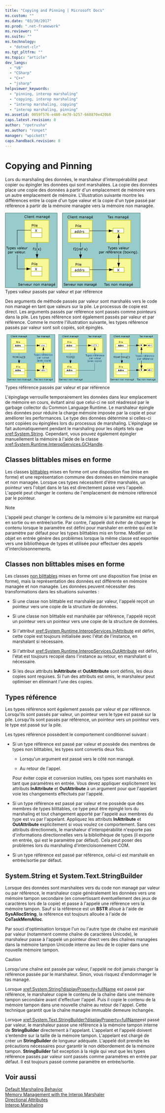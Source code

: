 ```yaml
---
title: "Copying and Pinning | Microsoft Docs"
ms.custom: ""
ms.date: "03/30/2017"
ms.prod: ".net-framework"
ms.reviewer: ""
ms.suite: ""
ms.technology: 
  - "dotnet-clr"
ms.tgt_pltfrm: ""
ms.topic: "article"
dev_langs: 
  - "VB"
  - "CSharp"
  - "C++"
  - "jsharp"
helpviewer_keywords: 
  - "pinning, interop marshaling"
  - "copying, interop marshaling"
  - "interop marshaling, copying"
  - "interop marshaling, pinning"
ms.assetid: 0059f576-e460-4e70-b257-668870e420b8
caps.latest.revision: 8
author: "rpetrusha"
ms.author: "ronpet"
manager: "wpickett"
caps.handback.revision: 8
---
```

# Copying and Pinning
Lors du marshaling des données, le marshaleur d'interopérabilité peut copier ou épingler les données qui sont marshalées.  La copie des données place une copie des données à partir d'un emplacement de mémoire vers un autre emplacement de mémoire.  L'illustration suivante montre les différences entre la copie d'un type valeur et la copie d'un type passé par référence à partir de la mémoire managée vers la mémoire non managée.  
  
 ![Types valeur passés par valeur et par référence](../../../docs/framework/interop/media/interopmarshalcopy.gif "interopmarshalcopy")  
Types valeur passés par valeur et par référence  
  
 Des arguments de méthode passés par valeur sont marshalés vers le code non managé en tant que valeurs sur la pile.  Le processus de copie est direct.  Les arguments passés par référence sont passés comme pointeurs dans la pile.  Les types référence sont également passés par valeur et par référence.  Comme le montre l'illustration suivante, les types référence passés par valeur sont soit copiés, soit épinglés.  
  
 ![COM interop](../../../docs/framework/interop/media/interopmarshalpin.gif "interopmarshalpin")  
Types référence passés par valeur et par référence  
  
 L'épinglage verrouille temporairement les données dans leur emplacement de mémoire en cours, évitant ainsi que celui\-ci ne soit réadressé par le garbage collector du Common Language Runtime.  Le marshaleur épingle des données pour réduire la charge mémoire imposée par la copie et pour améliorer les performances.  Le type des données détermine si celles\-ci sont copiées ou épinglées lors du processus de marshaling.  L'épinglage se fait automatiquement pendant le marshaling pour les objets tels que <xref:System.String>. Cependant, vous pouvez également épingler manuellement la mémoire à l'aide de la classe <xref:System.Runtime.InteropServices.GCHandle>.  
  
## Classes blittables mises en forme  
 Les classes [blittables](../../../docs/framework/interop/blittable-and-non-blittable-types.md) mises en forme ont une disposition fixe \(mise en forme\) et une représentation commune des données en mémoire managée et non managée.  Lorsque ces types nécessitent d'être marshalés, un pointeur vers l'objet dans le tas est directement passé vers l'appelé.  L'appelé peut changer le contenu de l'emplacement de mémoire référencé par le pointeur.  
  
> [!NOTE]
>  L'appelé peut changer le contenu de la mémoire si le paramètre est marqué en sortie ou en entrée\/sortie.  Par contre, l'appelé doit éviter de changer le contenu lorsque le paramètre est défini pour marshaler en entrée qui est le paramètre par défaut pour les types blittables mis en forme.  Modifier un objet en entrée génère des problèmes lorsque la même classe est exportée vers une bibliothèque de types et utilisée pour effectuer des appels d'intercloisonnements.  
  
## Classes non blittables mises en forme  
 Les classes [non blittables](../../../docs/framework/interop/blittable-and-non-blittable-types.md) mises en forme ont une disposition fixe \(mise en forme\), mais la représentation des données est différente en mémoire managée et non managée.  Les données peuvent nécessiter des transformations dans les situations suivantes :  
  
-   Si une classe non blittable est marshalée par valeur, l'appelé reçoit un pointeur vers une copie de la structure de données.  
  
-   Si une classe non blittable est marshalée par référence, l'appelé reçoit un pointeur vers un pointeur vers une copie de la structure de données.  
  
-   Si l'attribut <xref:System.Runtime.InteropServices.InAttribute> est défini, cette copie est toujours initialisée avec l'état de l'instance, en marshalant si nécessaire.  
  
-   Si l'attribut <xref:System.Runtime.InteropServices.OutAttribute> est défini, l'état est toujours recopié dans l'instance au retour, en marshalant si nécessaire.  
  
-   Si les deux attributs **InAttribute** et **OutAttribute** sont définis, les deux copies sont requises.  Si l'un des attributs est omis, le marshaleur peut optimiser en éliminant l'une des copies.  
  
## Types référence  
 Les types référence sont également passés par valeur et par référence.  Lorsqu'ils sont passés par valeur, un pointeur vers le type est passé sur la pile.  Lorsqu'ils sont passés par référence, un pointeur vers un pointeur vers le type est passé sur la pile.  
  
 Les types référence possèdent le comportement conditionnel suivant :  
  
-   Si un type référence est passé par valeur et possède des membres de types non blittables, les types sont convertis deux fois.  
  
    -   Lorsqu'un argument est passé vers le côté non managé.  
  
    -   Au retour de l'appel.  
  
     Pour éviter copie et conversion inutiles, ces types sont marshalés en tant que paramètres en entrée.  Vous devez appliquer explicitement les attributs **InAttribute** et **OutAttribute** à un argument pour que l'appelant voie les changements effectués par l'appelé.  
  
-   Si un type référence est passé par valeur et ne possède que des membres de types blittables, ce type peut être épinglé lors du marshaling et tout changement apporté par l'appelé aux membres du type est vu par l'appelant.  Appliquez les attributs **InAttribute** et **OutAttribute** explicitement si vous voulez ce comportement.  Sans ces attributs directionnels, le marshaleur d'interopérabilité n'exporte pas d'informations directionnelles vers la bibliothèque de types \(il exporte en entrée, qui est le paramètre par défaut\). Cela peut poser des problèmes lors du marshaling d'intercloisonnement COM.  
  
-   Si un type référence est passé par référence, celui\-ci est marshalé en entrée\/sortie par défaut.  
  
## System.String et System.Text.StringBuilder  
 Lorsque des données sont marshalées vers du code non managé par valeur ou par référence, le marshaleur copie généralement les données vers une mémoire tampon secondaire \(en convertissant éventuellement des jeux de caractères lors de la copie\) et passe à l'appelé une référence vers la mémoire tampon.  Sauf si la référence est un **BSTR** alloué à l'aide de **SysAllocString**, la référence est toujours allouée à l'aide de **CoTaskMemAlloc**.  
  
 Par souci d'optimisation lorsque l'un ou l'autre type de chaîne est marshalé par valeur \(notamment comme chaîne de caractères Unicode\), le marshaleur passe à l'appelé un pointeur direct vers des chaînes managées dans la mémoire tampon Unicode interne au lieu de le copier dans une nouvelle mémoire tampon.  
  
> [!CAUTION]
>  Lorsqu'une chaîne est passée par valeur, l'appelé ne doit jamais changer la référence passée par le marshaleur.  Sinon, vous risquez d'endommager le tas managé.  
  
 Lorsque <xref:System.String?displayProperty=fullName> est passé par référence, le marshaleur copie le contenu de la chaîne dans une mémoire tampon secondaire avant d'effectuer l'appel.  Puis il copie le contenu de la mémoire tampon dans une nouvelle chaîne au retour de l'appel.  Cette technique garantit que la chaîne managée immuable demeure inchangée.  
  
 Lorsque <xref:System.Text.StringBuilder?displayProperty=fullName>est passé par valeur, le marshaleur passe une référence à la mémoire tampon interne de **StringBuilder** directement à l'appelant.  L'appelant et l'appelé doivent s'entendre sur la taille de la mémoire tampon.  L'appelant est chargé de créer un **StringBuilder** de longueur adéquate.  L'appelé doit prendre les précautions nécessaires pour garantir le non débordement de la mémoire tampon.  **StringBuilder** fait exception à la règle qui veut que les types référence passés par valeur sont passés comme paramètres en entrée par défaut.  Il est toujours passé comme paramètre en entrée\/sortie.  
  
## Voir aussi  
 [Default Marshaling Behavior](../../../docs/framework/interop/default-marshaling-behavior.md)   
 [Memory Management with the Interop Marshaler](http://msdn.microsoft.com/fr-fr/417206ce-ee3e-4619-9529-0c0b686c7bee)   
 [Directional Attributes](http://msdn.microsoft.com/fr-fr/241ac5b5-928e-4969-8f58-1dbc048f9ea2)   
 [Interop Marshaling](../../../docs/framework/interop/interop-marshaling.md)